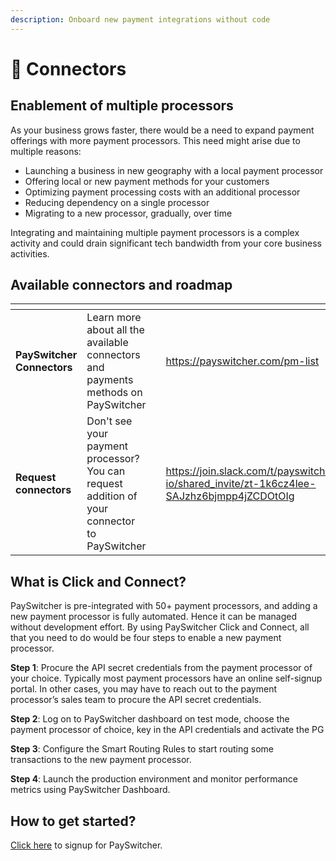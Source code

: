 ```yaml
---
description: Onboard new payment integrations without code
---
```


# 🔌 Connectors

## Enablement of multiple processors

As your business grows faster, there would be a need to expand payment offerings with more payment processors. This need might arise due to multiple reasons:

* Launching a business in new geography with a local payment processor
* Offering local or new payment methods for your customers
* Optimizing payment processing costs with an additional processor
* Reducing dependency on a single processor
* Migrating to a new processor, gradually, over time&#x20;

Integrating and maintaining multiple payment processors is a complex activity and could drain significant tech bandwidth from your core business activities.

## Available connectors and roadmap <a href="#available-connectors-and-future-roadmap" id="available-connectors-and-future-roadmap"></a>

<table data-card-size="large" data-view="cards"><thead><tr><th></th><th></th><th></th><th data-hidden data-card-target data-type="content-ref"></th><th data-hidden data-card-cover data-type="files"></th></tr></thead><tbody><tr><td><strong>PaySwitcher Connectors</strong></td><td>Learn more about all the available connectors and payments methods on PaySwitcher</td><td></td><td><a href="https://payswitcher.com/pm-list">https://payswitcher.com/pm-list</a></td><td><a href="../../.gitbook/assets/Payment flow (1).jpg">Payment flow (1).jpg</a></td></tr><tr><td><strong>Request connectors</strong></td><td>Don't see your payment processor? You can request addition of your connector to PaySwitcher</td><td></td><td><a href="https://join.slack.com/t/payswitcher-io/shared_invite/zt-1k6cz4lee-SAJzhz6bjmpp4jZCDOtOIg">https://join.slack.com/t/payswitcher-io/shared_invite/zt-1k6cz4lee-SAJzhz6bjmpp4jZCDOtOIg</a></td><td><a href="../../.gitbook/assets/addConnector.jpg">addConnector.jpg</a></td></tr></tbody></table>

## What is Click and Connect?

PaySwitcher is pre-integrated with 50+ payment processors, and adding a new payment processor is fully automated. Hence it can be managed without development effort. By using PaySwitcher Click and Connect, all that you need to do would be four steps to enable a new payment processor.

**Step 1**: Procure the API secret credentials from the payment processor of your choice. Typically most payment processors have an online self-signup portal. In other cases, you may have to reach out to the payment processor’s sales team to procure the API secret credentials.

**Step 2**: Log on to PaySwitcher dashboard on test mode, choose the payment processor of choice, key in the API credentials and activate the PG

**Step 3**: Configure the Smart Routing Rules to start routing some transactions to the new payment processor.

**Step 4**: Launch the production environment and monitor performance metrics using PaySwitcher Dashboard.

## How to get started?

[Click here](https://payswitcher.com/contact-sales) to signup for PaySwitcher.
